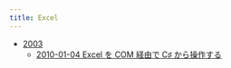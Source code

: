 ```yaml
---
title: Excel
---
```



- [2003](./2003/index.md)
    - [2010-01-04 Excel を COM 経由で C♯ から操作する](./../../../../d/2010/01/04/Excel_を_COM_経由で_C♯_から操作する.md)




